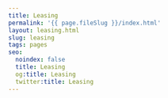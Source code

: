 ```yaml
---
title: Leasing
permalink: '{{ page.fileSlug }}/index.html'
layout: leasing.html
slug: leasing
tags: pages
seo:
  noindex: false
  title: Leasing
  og:title: Leasing
  twitter:title: Leasing
---
```



